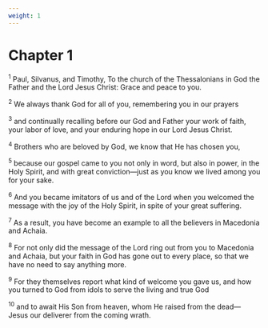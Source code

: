```yaml
---
weight: 1
---
```


# Chapter 1

<sup>1</sup> Paul, Silvanus, and Timothy, To the church of the Thessalonians in God the Father and the Lord Jesus Christ: Grace and peace to you. 

<sup>2</sup> We always thank God for all of you, remembering you in our prayers 

<sup>3</sup> and continually recalling before our God and Father your work of faith, your labor of love, and your enduring hope in our Lord Jesus Christ. 

<sup>4</sup> Brothers who are beloved by God, we know that He has chosen you, 

<sup>5</sup> because our gospel came to you not only in word, but also in power, in the Holy Spirit, and with great conviction—just as you know we lived among you for your sake. 

<sup>6</sup> And you became imitators of us and of the Lord when you welcomed the message with the joy of the Holy Spirit, in spite of your great suffering. 

<sup>7</sup> As a result, you have become an example to all the believers in Macedonia and Achaia. 

<sup>8</sup> For not only did the message of the Lord ring out from you to Macedonia and Achaia, but your faith in God has gone out to every place, so that we have no need to say anything more. 

<sup>9</sup> For they themselves report what kind of welcome you gave us, and how you turned to God from idols to serve the living and true God 

<sup>10</sup> and to await His Son from heaven, whom He raised from the dead—Jesus our deliverer from the coming wrath. 


